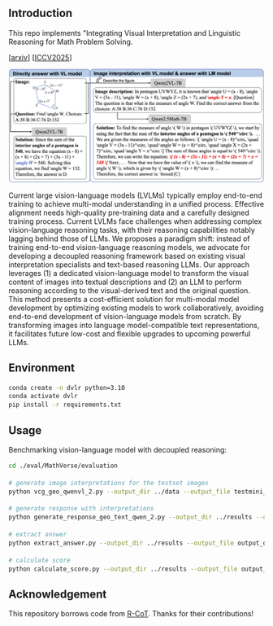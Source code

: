 
## Introduction

This repo implements "Integrating Visual Interpretation and Linguistic Reasoning for Math Problem Solving.

[[arxiv]([https://arxiv.org/abs/2211.12739](https://arxiv.org/abs/2505.17609))] [[ICCV2025]()]


<p align="center">
<img src="example/teaser.png" width="1080px"/> 
</p>

Current large vision-language models (LVLMs) typically employ end-to-end training to achieve multi-modal understanding in a unified process. Effective alignment needs high-quality pre-training data and a carefully designed training process. Current LVLMs face challenges when addressing complex vision-language reasoning tasks, with their reasoning capabilities notably lagging behind those of LLMs. We proposes a paradigm shift: instead of training end-to-end vision-language reasoning models, we advocate for developing a decoupled reasoning framework based on existing visual interpretation specialists and text-based reasoning LLMs. Our approach leverages (1) a dedicated vision-language model to transform the visual content of images into textual descriptions and (2) an LLM to perform reasoning according to the visual-derived text and the original question. This method presents a cost-efficient solution for multi-modal model development by optimizing existing models to work collaboratively, avoiding end-to-end development of vision-language models from scratch. By transforming images into language model-compatible text representations, it facilitates future low-cost and flexible upgrades to upcoming powerful LLMs.


## Environment

``` bash
conda create -n dvlr python=3.10
conda activate dvlr
pip install -r requirements.txt
```


## Usage

Benchmarking vision-language model with decoupled reasoning:

``` bash
cd ./eval/MathVerse/evaluation

# generate image interpretations for the testset images
python vcg_geo_qwenvl_2.py --output_dir ../data --output_file testmini_caption_qwenvl_2_7B.json --checkpoint "Qwen/Qwen2-VL-7B-Instruct" --input_file "testmini.json" --query_format "question"

# generate response with interpretations
python generate_response_geo_text_qwen_2.py --output_dir ../results --output_file output_qwenmath_2_5_7B__caption_qwenvl_2_7B.json --checkpoint "Qwen/Qwen2.5-Math-7B-Instruct" --input_file "testmini_caption_qwenvl_2_7B.json" --query_format "question_summary" --use_familiar_hint

# extract answer
python extract_answer.py --output_dir ../results --output_file output_qwenmath_2_5_7B__caption_qwenvl_2_7B.json --output_label extracted --rerun

# calculate score
python calculate_score.py --output_dir ../results --output_file output_qwenmath_2_5_7B__caption_qwenvl_2_7B_extracted.json --score_file scores_output_qwenmath_2_5_7B__caption_qwenvl_2_7B_extracted.json
```

## Acknowledgement
This repository borrows code from [R-CoT](https://github.com/dle666/R-CoT). Thanks for their contributions!

